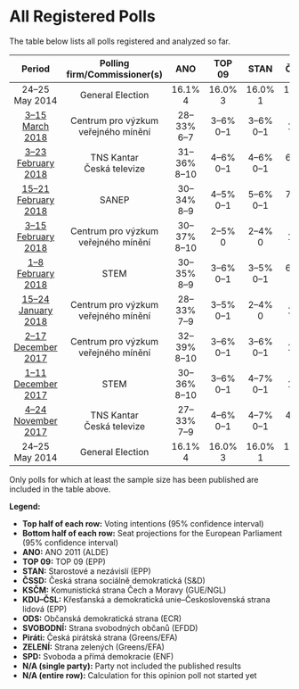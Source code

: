 # All Registered Polls

The table below lists all polls registered and analyzed so far.

| Period     | Polling firm/Commissioner(s) | ANO | TOP 09 | STAN | ČSSD | KSČM | KDU–ČSL | ODS | SVOBODNÍ | Piráti | ZELENÍ | SPD |
|:----------:|:----------------------------:|:--:|:--:|:--:|:--:|:--:|:--:|:--:|:--:|:--:|:--:|:--:|
| 24–25 May 2014 | General Election | 16.1% <br> 4 | 16.0% <br> 3 | 16.0% <br> 1 | 14.2% <br> 4 | 11.0% <br> 3 | 10.0% <br> 3 | 7.7% <br> 2 | 5.2% <br> 1 | 4.8% <br> 0 | 3.8% <br> 0 | 0.0% <br> 0 |
| [3–15 March 2018](2018-03-15-Centrumprovýzkumveřejnéhomínění.html) | Centrum pro výzkum veřejného mínění | 28–33% <br> 6–7 | 3–6% <br> 0–1 | 3–6% <br> 0–1 | 9–13% <br> 2–3 | 9–13% <br> 2–3 | 3–6% <br> 0–1 | 11–15% <br> 3–4 | 1–2% <br> 0 | 11–15% <br> 2–4 | 1–2% <br> 0 | 5–8% <br> 1–2 |
| [3–23 February 2018](2018-02-23-TNSKantar.html) | TNS Kantar <br> Česká televize | 31–36% <br> 8–10 | 4–6% <br> 0–1 | 4–6% <br> 0–1 | 6–9% <br> 1–2 | 5–8% <br> 1–2 | 4–6% <br> 0–1 | 11–14% <br> 2–3 | N/A <br> N/A | 11–15% <br> 2–4 | N/A <br> N/A | 7–10% <br> 1–2 |
| [15–21 February 2018](2018-02-21-SANEP.html) | SANEP | 30–34% <br> 8–9 | 4–5% <br> 0–1 | 5–6% <br> 0–1 | 7–9% <br> 1–2 | 6–8% <br> 1–2 | 5–7% <br> 0–1 | 10–12% <br> 2–3 | N/A <br> N/A | 11–14% <br> 2–3 | N/A <br> N/A | 10–13% <br> 2–3 |
| [3–15 February 2018](2018-02-15-Centrumprovýzkumveřejnéhomínění.html) | Centrum pro výzkum veřejného mínění | 30–37% <br> 8–10 | 2–5% <br> 0 | 2–4% <br> 0 | 10–14% <br> 2–4 | 8–12% <br> 2–3 | 2–5% <br> 0 | 9–13% <br> 2–3 | 1–2% <br> 0 | 11–16% <br> 3–4 | 1–2% <br> 0 | 5–8% <br> 1–2 |
| [1–8 February 2018](2018-02-08-STEM.html) | STEM | 30–35% <br> 8–9 | 3–6% <br> 0–1 | 3–5% <br> 0–1 | 6–9% <br> 1–2 | 7–11% <br> 1–2 | 4–7% <br> 0–1 | 9–13% <br> 2–3 | 1–2% <br> 0 | 11–16% <br> 3–4 | 1–2% <br> 0 | 8–11% <br> 2–3 |
| [15–24 January 2018](2018-01-24-Centrumprovýzkumveřejnéhomínění.html) | Centrum pro výzkum veřejného mínění | 28–33% <br> 7–9 | 3–5% <br> 0–1 | 2–4% <br> 0 | 11–15% <br> 2–4 | 6–10% <br> 1–2 | 4–6% <br> 0–1 | 10–14% <br> 2–3 | 1–2% <br> 0 | 11–15% <br> 2–4 | 1–2% <br> 0 | 6–9% <br> 1–2 |
| [2–17 December 2017](2017-12-17-Centrumprovýzkumveřejnéhomínění.html) | Centrum pro výzkum veřejného mínění | 32–39% <br> 8–10 | 3–6% <br> 0–1 | 3–6% <br> 0–1 | 8–12% <br> 2–3 | 6–10% <br> 1–2 | 5–8% <br> 0–2 | 9–14% <br> 2–3 | N/A <br> N/A | 9–14% <br> 2–3 | N/A <br> N/A | 5–8% <br> 0–2 |
| [1–11 December 2017](2017-12-11-STEM.html) | STEM | 30–36% <br> 8–10 | 3–6% <br> 0–1 | 4–7% <br> 0–1 | 6–10% <br> 1–2 | 7–11% <br> 2 | 4–7% <br> 0–1 | 8–12% <br> 2–3 | N/A <br> N/A | 10–14% <br> 2–4 | 0–2% <br> 0 | 7–11% <br> 2–3 |
| [4–24 November 2017](2017-11-24-TNSKantar.html) | TNS Kantar <br> Česká televize | 27–33% <br> 7–9 | 4–6% <br> 0–1 | 4–7% <br> 0–1 | 4–7% <br> 0–1 | 6–9% <br> 1–2 | 3–6% <br> 0–1 | 10–14% <br> 2–4 | N/A <br> N/A | 12–16% <br> 3–4 | 2–4% <br> 0 | 8–11% <br> 2–3 |
| 24–25 May 2014 | General Election | 16.1% <br> 4 | 16.0% <br> 3 | 16.0% <br> 1 | 14.2% <br> 4 | 11.0% <br> 3 | 10.0% <br> 3 | 7.7% <br> 2 | 5.2% <br> 1 | 4.8% <br> 0 | 3.8% <br> 0 | 0.0% <br> 0 |

Only polls for which at least the sample size has been published are included in the table above.

**Legend:**
+ **Top half of each row:** Voting intentions (95% confidence interval)
+ **Bottom half of each row:** Seat projections for the European Parliament (95% confidence interval)
+ **ANO:** ANO 2011 (ALDE)
+ **TOP 09:** TOP 09 (EPP)
+ **STAN:** Starostové a nezávislí (EPP)
+ **ČSSD:** Česká strana sociálně demokratická (S&D)
+ **KSČM:** Komunistická strana Čech a Moravy (GUE/NGL)
+ **KDU–ČSL:** Křesťanská a demokratická unie–Československá strana lidová (EPP)
+ **ODS:** Občanská demokratická strana (ECR)
+ **SVOBODNÍ:** Strana svobodných občanů (EFDD)
+ **Piráti:** Česká pirátská strana (Greens/EFA)
+ **ZELENÍ:** Strana zelených (Greens/EFA)
+ **SPD:** Svoboda a přímá demokracie (ENF)
+ **N/A (single party):** Party not included the published results
+ **N/A (entire row):** Calculation for this opinion poll not started yet

